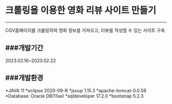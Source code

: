 # 크롤링을 이용한 영화 리뷰 사이트 만들기
---
CGV홈페이지를 크롤링하여 영화 정보를 가져오고, 리뷰를 작성할 수 있는 사이트 구축


###개발기간
---
2023.02.16~2023.02.22

###개발환경
---
*JAVA 11
*eclipse 2020-09-R
*jsoup 1.15.3
*apache-tomcat-0.0.58
*Database: Oracle DB(11xe)
*sqldeveloper 17.2.0
*bootstrap 5.2.3
